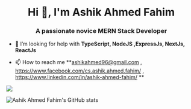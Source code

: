 <link rel="stylesheet" href="https://cdn.jsdelivr.net/gh/devicons/devicon@v2.11.0/devicon.min.css">
<h1 align="center">Hi 👋, I'm Ashik Ahmed Fahim</h1>
<h3 align="center">A passionate novice MERN Stack Developer</h3>

- 🤔 I’m looking for help with **TypeScript, NodeJS ,ExpressJs, NextJs, ReactJs**

- 📫 How to reach me **ashikahmed96@gmail.com , https://www.facebook.com/cs.ashik.ahmed.fahim/ , https://www.linkedin.com/in/ashik-ahmed-fahim/ **

<a href="https://github.com/ashikahmedfahim">
  <img align="center" src="https://github-readme-stats.vercel.app/api/top-langs/?username=ashikahmedfahim&theme=dark&hide_langs_below=1" />
</a>

![Ashik Ahmed Fahim's GitHub stats](https://github-readme-stats.vercel.app/api?username=ashikahmedfahim&show_icons=true&theme=radical)
